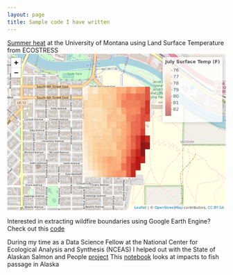 ```yaml
---
layout: page
title: Sample code I have written
---
```


[Summer heat](https://github.com/mariejohnson/portfolio/blob/master/UM/summerHeat.md) at the University of Montana using Land Surface Temperature from ECOSTRESS
<img src="https://github.com/mariejohnson/mariejohnson.github.io/blob/main/assets/images/summerheatMT.png" >

Interested in extracting wildfire boundaries using Google Earth Engine? Check out this [code](https://code.earthengine.google.com/e9b1dab5b2339a291ab64ccc7da5bf2b)

During my time as a Data Science Fellow at the National Center for Ecological Analysis and Synthesis (NCEAS) I helped out with the State of Alaskan Salmon and People [project](https://www.nceas.ucsb.edu/workinggroups/state-alaskan-salmon-and-people-sasap) This [notebook](https://github.com/mariejohnson/spatial_analysis/blob/master/fish_passage.ipynb) looks at impacts to fish passage in Alaska
